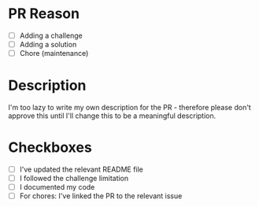 # PR Reason

- [ ] Adding a challenge
- [ ] Adding a solution
- [ ] Chore (maintenance)

# Description

I'm too lazy to write my own description for the PR - therefore please don't approve this until I'll change this to be a meaningful description.

# Checkboxes

- [ ] I've updated the relevant README file
- [ ] I followed the challenge limitation
- [ ] I documented my code
- [ ] For chores: I've linked the PR to the relevant issue
